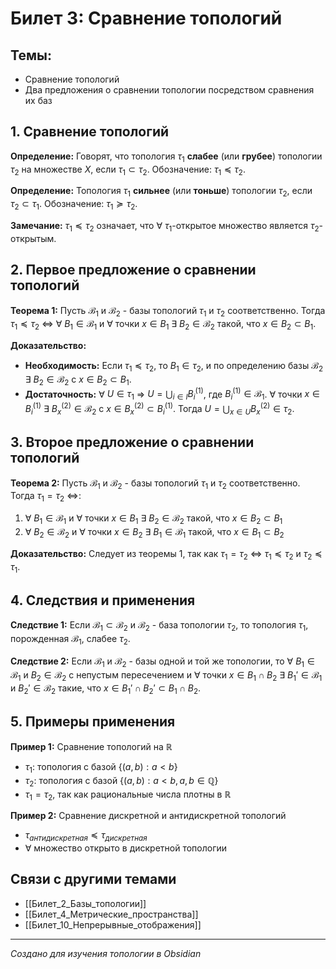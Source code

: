 # Билет 3: Сравнение топологий

## Темы:
- Сравнение топологий
- Два предложения о сравнении топологии посредством сравнения их баз

## 1. Сравнение топологий

**Определение:** Говорят, что топология $\tau_1$ **слабее** (или **грубее**) топологии $\tau_2$ на множестве $X$, если $\tau_1 \subset \tau_2$. Обозначение: $\tau_1 \preceq \tau_2$.

**Определение:** Топология $\tau_1$ **сильнее** (или **тоньше**) топологии $\tau_2$, если $\tau_2 \subset \tau_1$. Обозначение: $\tau_1 \succeq \tau_2$.

**Замечание:** $\tau_1 \preceq \tau_2$ означает, что ∀ $\tau_1$-открытое множество является $\tau_2$-открытым.

## 2. Первое предложение о сравнении топологий

**Теорема 1:** Пусть $\mathcal{B}_1$ и $\mathcal{B}_2$ - базы топологий $\tau_1$ и $\tau_2$ соответственно. Тогда $\tau_1 \preceq \tau_2$ ⇔ ∀ $B_1 \in \mathcal{B}_1$ и ∀ точки $x \in B_1$ ∃ $B_2 \in \mathcal{B}_2$ такой, что $x \in B_2 \subset B_1$.

**Доказательство:**
- **Необходимость:** Если $\tau_1 \preceq \tau_2$, то $B_1 \in \tau_2$, и по определению базы $\mathcal{B}_2$ ∃ $B_2 \in \mathcal{B}_2$ с $x \in B_2 \subset B_1$.
- **Достаточность:** ∀ $U \in \tau_1$ ⇒ $U = \bigcup_{i \in I} B_i^{(1)}$, где $B_i^{(1)} \in \mathcal{B}_1$. ∀ точки $x \in B_i^{(1)}$ ∃ $B_x^{(2)} \in \mathcal{B}_2$ с $x \in B_x^{(2)} \subset B_i^{(1)}$. Тогда $U = \bigcup_{x \in U} B_x^{(2)} \in \tau_2$.

## 3. Второе предложение о сравнении топологий

**Теорема 2:** Пусть $\mathcal{B}_1$ и $\mathcal{B}_2$ - базы топологий $\tau_1$ и $\tau_2$ соответственно. Тогда $\tau_1 = \tau_2$ ⇔:

1. ∀ $B_1 \in \mathcal{B}_1$ и ∀ точки $x \in B_1$ ∃ $B_2 \in \mathcal{B}_2$ такой, что $x \in B_2 \subset B_1$
2. ∀ $B_2 \in \mathcal{B}_2$ и ∀ точки $x \in B_2$ ∃ $B_1 \in \mathcal{B}_1$ такой, что $x \in B_1 \subset B_2$

**Доказательство:** Следует из теоремы 1, так как $\tau_1 = \tau_2$ ⇔ $\tau_1 \preceq \tau_2$ и $\tau_2 \preceq \tau_1$.

## 4. Следствия и применения

**Следствие 1:** Если $\mathcal{B}_1 \subset \mathcal{B}_2$ и $\mathcal{B}_2$ - база топологии $\tau_2$, то топология $\tau_1$, порожденная $\mathcal{B}_1$, слабее $\tau_2$.

**Следствие 2:** Если $\mathcal{B}_1$ и $\mathcal{B}_2$ - базы одной и той же топологии, то ∀ $B_1 \in \mathcal{B}_1$ и $B_2 \in \mathcal{B}_2$ с непустым пересечением и ∀ точки $x \in B_1 \cap B_2$ ∃ $B_1' \in \mathcal{B}_1$ и $B_2' \in \mathcal{B}_2$ такие, что $x \in B_1' \cap B_2' \subset B_1 \cap B_2$.

## 5. Примеры применения

**Пример 1:** Сравнение топологий на $\mathbb{R}$
- $\tau_1$: топология с базой $\{(a,b) : a < b\}$
- $\tau_2$: топология с базой $\{(a,b) : a < b, a,b \in \mathbb{Q}\}$
- $\tau_1 = \tau_2$, так как рациональные числа плотны в $\mathbb{R}$

**Пример 2:** Сравнение дискретной и антидискретной топологий
- $\tau_{антидискретная} \preceq \tau_{дискретная}$
- ∀ множество открыто в дискретной топологии

## Связи с другими темами

- [[Билет_2_Базы_топологии]]
- [[Билет_4_Метрические_пространства]]
- [[Билет_10_Непрерывные_отображения]]

---
*Создано для изучения топологии в Obsidian*

